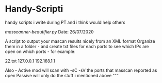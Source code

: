 # Handy-Scripti
handy scripts i write during PT and i think would help others

*masscanner-beautifier.py*
Date: 26/07/2020

A script to output your mascan results nicely from an XML format
Organize them in a folder - and create txt files for each ports to see which IPs
are open on which ports - for example:

22.txt
    127.0.0.1
    192.168.1.1

Also - Active mod will scan with -sC -sV the ports that masscan reported as open
Passive will only do the stuff i mentioned above 
"""
